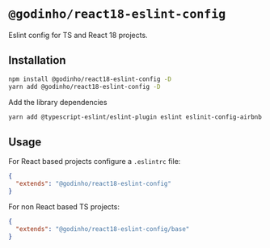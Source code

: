 # `@godinho/react18-eslint-config`

Eslint config for TS and React 18 projects.

## Installation

```bash
npm install @godinho/react18-eslint-config -D
yarn add @godinho/react18-eslint-config -D
```

Add the library dependencies

```bash
yarn add @typescript-eslint/eslint-plugin eslint eslinit-config-airbnb eslint-config-airbnb-typescript eslint-config-prettier eslint-config-react eslint-plugin-import eslint-plugin-jest eslint-plugin-jsx-a11y eslint-plugin-prettier eslint-plugin-react eslint-plugin-react-hooks eslint-plugin-testing-library prettier -D
```

## Usage

For React based projects configure a `.eslintrc` file:

```json
{
  "extends": "@godinho/react18-eslint-config"
}
```

For non React based TS projects:

```json
{
  "extends": "@godinho/react18-eslint-config/base"
}
```
